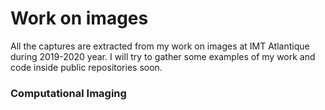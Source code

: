 # Work on images

All the captures are extracted from my work on images at IMT Atlantique during 2019-2020 year. I will try to gather some examples of my work and code inside public repositories soon. 

### Computational Imaging

